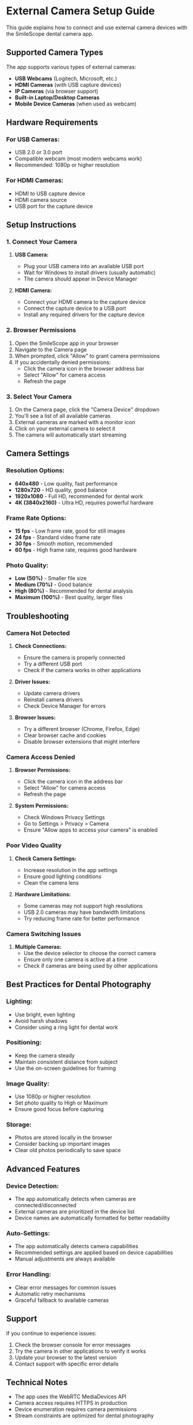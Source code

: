 # External Camera Setup Guide

This guide explains how to connect and use external camera devices with the SmileScope dental camera app.

## Supported Camera Types

The app supports various types of external cameras:

- **USB Webcams** (Logitech, Microsoft, etc.)
- **HDMI Cameras** (with USB capture devices)
- **IP Cameras** (via browser support)
- **Built-in Laptop/Desktop Cameras**
- **Mobile Device Cameras** (when used as webcam)

## Hardware Requirements

### For USB Cameras:
- USB 2.0 or 3.0 port
- Compatible webcam (most modern webcams work)
- Recommended: 1080p or higher resolution

### For HDMI Cameras:
- HDMI to USB capture device
- HDMI camera source
- USB port for the capture device

## Setup Instructions

### 1. Connect Your Camera

1. **USB Camera:**
   - Plug your USB camera into an available USB port
   - Wait for Windows to install drivers (usually automatic)
   - The camera should appear in Device Manager

2. **HDMI Camera:**
   - Connect your HDMI camera to the capture device
   - Connect the capture device to a USB port
   - Install any required drivers for the capture device

### 2. Browser Permissions

1. Open the SmileScope app in your browser
2. Navigate to the Camera page
3. When prompted, click "Allow" to grant camera permissions
4. If you accidentally denied permissions:
   - Click the camera icon in the browser address bar
   - Select "Allow" for camera access
   - Refresh the page

### 3. Select Your Camera

1. On the Camera page, click the "Camera Device" dropdown
2. You'll see a list of all available cameras
3. External cameras are marked with a monitor icon
4. Click on your external camera to select it
5. The camera will automatically start streaming

## Camera Settings

### Resolution Options:
- **640x480** - Low quality, fast performance
- **1280x720** - HD quality, good balance
- **1920x1080** - Full HD, recommended for dental work
- **4K (3840x2160)** - Ultra HD, requires powerful hardware

### Frame Rate Options:
- **15 fps** - Low frame rate, good for still images
- **24 fps** - Standard video frame rate
- **30 fps** - Smooth motion, recommended
- **60 fps** - High frame rate, requires good hardware

### Photo Quality:
- **Low (50%)** - Smaller file size
- **Medium (70%)** - Good balance
- **High (80%)** - Recommended for dental analysis
- **Maximum (100%)** - Best quality, larger files

## Troubleshooting

### Camera Not Detected

1. **Check Connections:**
   - Ensure the camera is properly connected
   - Try a different USB port
   - Check if the camera works in other applications

2. **Driver Issues:**
   - Update camera drivers
   - Reinstall camera drivers
   - Check Device Manager for errors

3. **Browser Issues:**
   - Try a different browser (Chrome, Firefox, Edge)
   - Clear browser cache and cookies
   - Disable browser extensions that might interfere

### Camera Access Denied

1. **Browser Permissions:**
   - Click the camera icon in the address bar
   - Select "Allow" for camera access
   - Refresh the page

2. **System Permissions:**
   - Check Windows Privacy Settings
   - Go to Settings > Privacy > Camera
   - Ensure "Allow apps to access your camera" is enabled

### Poor Video Quality

1. **Check Camera Settings:**
   - Increase resolution in the app settings
   - Ensure good lighting conditions
   - Clean the camera lens

2. **Hardware Limitations:**
   - Some cameras may not support high resolutions
   - USB 2.0 cameras may have bandwidth limitations
   - Try reducing frame rate for better performance

### Camera Switching Issues

1. **Multiple Cameras:**
   - Use the device selector to choose the correct camera
   - Ensure only one camera is active at a time
   - Check if cameras are being used by other applications

## Best Practices for Dental Photography

### Lighting:
- Use bright, even lighting
- Avoid harsh shadows
- Consider using a ring light for dental work

### Positioning:
- Keep the camera steady
- Maintain consistent distance from subject
- Use the on-screen guidelines for framing

### Image Quality:
- Use 1080p or higher resolution
- Set photo quality to High or Maximum
- Ensure good focus before capturing

### Storage:
- Photos are stored locally in the browser
- Consider backing up important images
- Clear old photos periodically to save space

## Advanced Features

### Device Detection:
- The app automatically detects when cameras are connected/disconnected
- External cameras are prioritized in the device list
- Device names are automatically formatted for better readability

### Auto-Settings:
- The app automatically detects camera capabilities
- Recommended settings are applied based on device capabilities
- Manual adjustments are always available

### Error Handling:
- Clear error messages for common issues
- Automatic retry mechanisms
- Graceful fallback to available cameras

## Support

If you continue to experience issues:

1. Check the browser console for error messages
2. Try the camera in other applications to verify it works
3. Update your browser to the latest version
4. Contact support with specific error details

## Technical Notes

- The app uses the WebRTC MediaDevices API
- Camera access requires HTTPS in production
- Device enumeration requires camera permissions
- Stream constraints are optimized for dental photography 